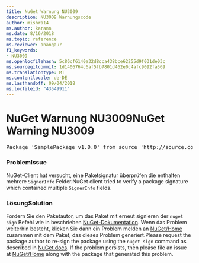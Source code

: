```yaml
---
title: NuGet Warnung NU3009
description: NU3009 Warnungscode
author: mishra14
ms.author: karann
ms.date: 8/16/2018
ms.topic: reference
ms.reviewer: anangaur
f1_keywords:
- NU3009
ms.openlocfilehash: 5c86cf6140a32d8cca438bce62255d9f031de03c
ms.sourcegitcommit: 1d1406764c6af5fb7801d462e0c4afc9092fa569
ms.translationtype: MT
ms.contentlocale: de-DE
ms.lasthandoff: 09/04/2018
ms.locfileid: "43549911"
---
```

# <a name="nuget-warning-nu3009"></a><span data-ttu-id="8d045-103">NuGet Warnung NU3009</span><span class="sxs-lookup"><span data-stu-id="8d045-103">NuGet Warning NU3009</span></span>

<pre>Package 'SamplePackage v1.0.0' from source 'http://source.com/index.json': The package signature file does not contain exactly one primary signature.</pre>

### <a name="issue"></a><span data-ttu-id="8d045-104">Problem</span><span class="sxs-lookup"><span data-stu-id="8d045-104">Issue</span></span>

<span data-ttu-id="8d045-105">NuGet-Client hat versucht, eine Paketsignatur überprüfen die enthalten mehrere `SignerInfo` Felder.</span><span class="sxs-lookup"><span data-stu-id="8d045-105">NuGet client tried to verify a package signature which contained multiple `SignerInfo` fields.</span></span>


### <a name="solution"></a><span data-ttu-id="8d045-106">Lösung</span><span class="sxs-lookup"><span data-stu-id="8d045-106">Solution</span></span>

<span data-ttu-id="8d045-107">Fordern Sie den Paketautor, um das Paket mit erneut signieren der `nuget sign` Befehl wie in beschrieben [NuGet-Dokumentation](https://docs.microsoft.com/en-us/nuget/create-packages/sign-a-package). Wenn das Problem weiterhin besteht, klicken Sie dann ein Problem melden an [NuGet/Home](https://github.com/NuGet/Home/issues) zusammen mit dem Paket, das dieses Problem generiert.</span><span class="sxs-lookup"><span data-stu-id="8d045-107">Please request the package author to re-sign the package using the `nuget sign` command as described in [NuGet docs](https://docs.microsoft.com/en-us/nuget/create-packages/sign-a-package). If the problem persists, then please file an issue at [NuGet/Home](https://github.com/NuGet/Home/issues) along with the package that generated this problem.</span></span>


